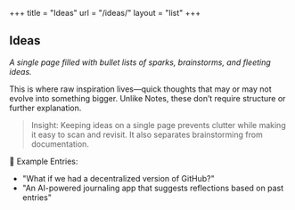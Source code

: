 +++
title = "Ideas"
url = "/ideas/"
layout = "list"
+++

## Ideas

_A single page filled with bullet lists of sparks, brainstorms, and fleeting ideas._

This is where raw inspiration lives—quick thoughts that may or may not evolve into something bigger. Unlike Notes, these don’t require structure or further explanation.

> Insight: Keeping ideas on a single page prevents clutter while making it easy to scan and revisit. It also separates brainstorming from documentation.

📌 Example Entries:

- "What if we had a decentralized version of GitHub?"
- "An AI-powered journaling app that suggests reflections based on past entries"
